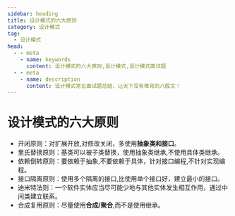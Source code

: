 ```yaml
---
sidebar: heading
title: 设计模式的六大原则
category: 设计模式
tag:
  - 设计模式
head:
  - - meta
    - name: keywords
      content: 设计模式的六大原则,设计模式,设计模式面试题
  - - meta
    - name: description
      content: 设计模式常见面试题总结，让天下没有难背的八股文！
---
```


# 设计模式的六大原则

- 开闭原则：对扩展开放,对修改关闭，多使用**抽象类和接口**。
- 里氏替换原则：基类可以被子类替换，使用抽象类继承,不使用具体类继承。
- 依赖倒转原则：要依赖于抽象,不要依赖于具体，针对接口编程,不针对实现编程。
- 接口隔离原则：使用多个隔离的接口,比使用单个接口好，建立最小的接口。
- 迪米特法则：一个软件实体应当尽可能少地与其他实体发生相互作用，通过中间类建立联系。
- 合成复用原则：尽量使用**合成/聚合**,而不是使用继承。

